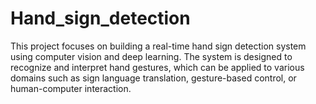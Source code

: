 # Hand_sign_detection
This project focuses on building a real-time hand sign detection system using computer vision and deep learning. The system is designed to recognize and interpret hand gestures, which can be applied to various domains such as sign language translation, gesture-based control, or human-computer interaction.
